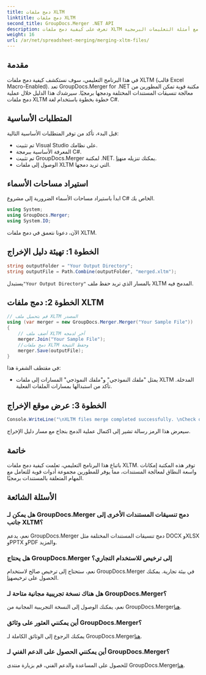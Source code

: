 ```yaml
---
title: دمج ملفات XLTM
linktitle: دمج ملفات XLTM
second_title: GroupDocs.Merger .NET API
description: تعرف على كيفية دمج ملفات XLTM برمجياً. دليل خطوة بخطوة مع أمثلة التعليمات البرمجية.
weight: 16
url: /ar/net/spreadsheet-merging/merging-xltm-files/
---
```

## مقدمة
في هذا البرنامج التعليمي، سوف نستكشف كيفية دمج ملفات XLTM (قالب Excel Macro-Enabled). تعد GroupDocs.Merger for .NET مكتبة قوية تمكن المطورين من معالجة تنسيقات المستندات المختلفة ودمجها برمجيًا. سيرشدك هذا الدليل خلال عملية دمج ملفات XLTM خطوة بخطوة باستخدام لغة C#.
## المتطلبات الأساسية
قبل البدء، تأكد من توفر المتطلبات الأساسية التالية:
- تم تثبيت Visual Studio على نظامك.
- المعرفة الأساسية ببرمجة C#.
-  تم تثبيت GroupDocs.Merger لمكتبة .NET. يمكنك تنزيله من[هنا](https://releases.groupdocs.com/merger/net/).
- الوصول إلى ملفات XLTM التي تريد دمجها.

## استيراد مساحات الأسماء
ابدأ باستيراد مساحات الأسماء الضرورية إلى مشروع C# الخاص بك.
```csharp
using System; 
using GroupDocs.Merger;
using System.IO;
```

الآن، دعونا نتعمق في دمج ملفات XLTM.
## الخطوة 1: تهيئة دليل الإخراج
```csharp
string outputFolder = "Your Output Directory";
string outputFile = Path.Combine(outputFolder, "merged.xltm");
```
 يستبدل`"Your Output Directory"` بالمسار الذي تريد حفظ ملف XLTM المدمج فيه.
## الخطوة 2: دمج ملفات XLTM
```csharp
// قم بتحميل ملف XLTM المصدر
using (var merger = new GroupDocs.Merger.Merger("Your Sample File"))
{
    // أضف ملف XLTM آخر لدمجه
    merger.Join("Your Sample File");
    //دمج ملفات XLTM وحفظ النتيجة
    merger.Save(outputFile);
}
```
في مقتطف الشفرة هذا:
- يمثل "ملفك النموذجي" و"ملفك النموذجي" المسارات إلى ملفات XLTM المدخلة. تأكد من استبدالها بمسارات الملفات الفعلية.
## الخطوة 3: عرض موقع الإخراج
```csharp
Console.WriteLine("\nXLTM files merge completed successfully. \nCheck output in {0}", outputFolder);
```
سيعرض هذا الرمز رسالة تشير إلى اكتمال عملية الدمج بنجاح مع مسار دليل الإخراج.

## خاتمة
باتباع هذا البرنامج التعليمي، تعلمت كيفية دمج ملفات XLTM. توفر هذه المكتبة إمكانات واسعة النطاق لمعالجة المستندات، مما يوفر للمطورين مجموعة أدوات قوية للتعامل مع المهام المتعلقة بالمستندات برمجيًا.

## الأسئلة الشائعة
### هل يمكن لـ GroupDocs.Merger دمج تنسيقات المستندات الأخرى إلى جانب XLTM؟
نعم، يدعم GroupDocs.Merger دمج تنسيقات المستندات المختلفة مثل DOCX وXLSX وPPTX وPDF والمزيد.
### هل يحتاج GroupDocs.Merger إلى ترخيص للاستخدام التجاري؟
 نعم، ستحتاج إلى ترخيص صالح لاستخدام GroupDocs.Merger في بيئة تجارية. يمكنك الحصول على ترخيص[هنا](https://purchase.groupdocs.com/buy).
### هل هناك نسخة تجريبية مجانية متاحة لـ GroupDocs.Merger؟
 نعم، يمكنك الوصول إلى النسخة التجريبية المجانية من GroupDocs.Merger[هنا](https://releases.groupdocs.com/).
### أين يمكنني العثور على وثائق GroupDocs.Merger؟
يمكنك الرجوع إلى الوثائق الكاملة لـ GroupDocs.Merger[هنا](https://tutorials.groupdocs.com/merger/net/).
### أين يمكنني الحصول على الدعم الفني لـ GroupDocs.Merger؟
 للحصول على المساعدة والدعم الفني، قم بزيارة منتدى GroupDocs.Merger[هنا](https://forum.groupdocs.com/c/merger/32).